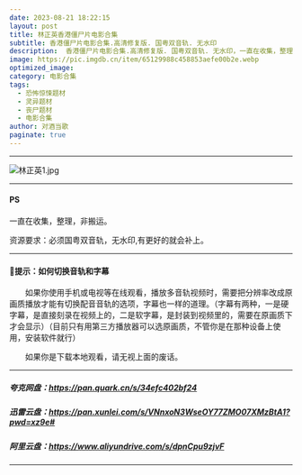 ```yaml
---
date: 2023-08-21 18:22:15
layout: post
title: 林正英香港僵尸片电影合集
subtitle: 香港僵尸片电影合集.高清修复版. 国粤双音轨. 无水印
description:  香港僵尸片电影合集.高清修复版. 国粤双音轨. 无水印，一直在收集，整理。资源要求：必须国粤双音轨，无水印，1080P高清。有更好的就会补上...
image: https://pic.imgdb.cn/item/65129988c458853aefe00b2e.webp
optimized_image: 
category: 电影合集
tags:
  - 恐怖惊悚题材
  - 灵异题材
  - 丧尸题材
  - 电影合集
author: 对酒当歌
paginate: true
---
```


---

![林正英1.jpg](https://pic.imgdb.cn/item/651299b9c458853aefe049d4.webp)

---

#### PS

一直在收集，整理，非搬运。  

资源要求：必须国粤双音轨，无水印,有更好的就会补上。  

---

#### 🔔提示：如何切换音轨和字幕

　　如果你使用手机或电视等在线观看，播放多音轨视频时，需要把分辨率改成原画质播放才能有切换配音音轨的选项，字幕也一样的道理。（字幕有两种，一是硬字幕，是直接刻录在视频上的，二是软字幕，是封装到视频里的，需要在原画质下才会显示）（目前只有用第三方播放器可以选原画质，不管你是在那种设备上使用，安装软件就行）

　　如果你是下载本地观看，请无视上面的废话。

---

##### 夸克网盘：<https://pan.quark.cn/s/34efc402bf24>

##### 迅雷云盘：<https://pan.xunlei.com/s/VNnxoN3WseOY77ZMO07XMzBtA1?pwd=xz9e#>

##### 阿里云盘：<https://www.aliyundrive.com/s/dpnCpu9zjvF>

---

